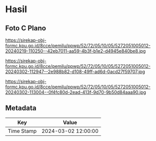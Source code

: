 # Hasil

## Foto C Plano

https://sirekap-obj-formc.kpu.go.id/8cce/pemilu/ppwp/52/72/05/10/05/5272051005012-20240219-110250--42eb7011-aa59-4b3f-b1e2-d4945e840be8.jpg

https://sirekap-obj-formc.kpu.go.id/8cce/pemilu/ppwp/52/72/05/10/05/5272051005012-20240302-112947--2e988b82-d108-49ff-ad6d-0acd27f59707.jpg

https://sirekap-obj-formc.kpu.go.id/8cce/pemilu/ppwp/52/72/05/10/05/5272051005012-20240302-113004--0f4fc80d-2ead-413f-9d70-9b50d84aaa90.jpg


## Metadata

| Key        | Value               |
| ---------- | ------------------- |
| Time Stamp | 2024-03-02 12:00:00 |



